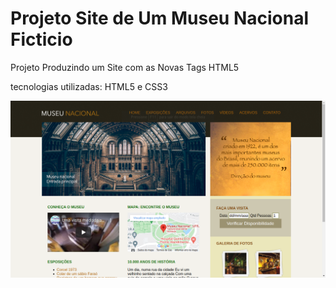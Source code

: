 <h1>Projeto Site de Um Museu Nacional Ficticio</h1>

<p>Projeto Produzindo um Site com as Novas Tags HTML5</p>

<p>tecnologias utilizadas: HTML5 e CSS3</p>

![alt text](https://github.com/davikrig-ha/Projeto-Site-Museu-Nacional/blob/main/img/site_img.png)
